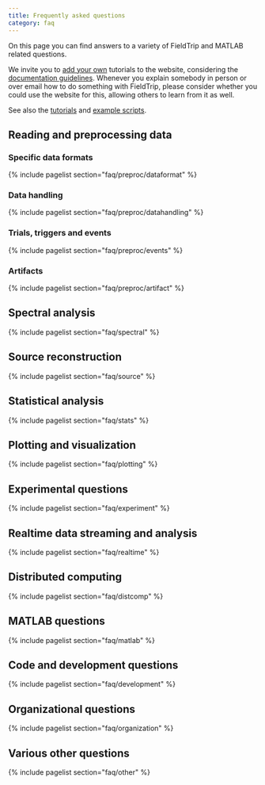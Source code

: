 ```yaml
---
title: Frequently asked questions
category: faq
---
```


On this page you can find answers to a variety of FieldTrip and MATLAB related questions.

We invite you to [add your own](/development/contribute) tutorials to the website, considering the [documentation guidelines](/development/guideline/documentation). Whenever you explain somebody in person or over email how to do something with FieldTrip, please consider whether you could use the website for this, allowing others to learn from it as well.

See also the [tutorials](/tutorial) and [example scripts](/example).

## Reading and preprocessing data

### Specific data formats

{% include pagelist section="faq/preproc/dataformat" %}

### Data handling

{% include pagelist section="faq/preproc/datahandling" %}

### Trials, triggers and events

{% include pagelist section="faq/preproc/events" %}

### Artifacts

{% include pagelist section="faq/preproc/artifact" %}

## Spectral analysis

{% include pagelist section="faq/spectral" %}

## Source reconstruction

{% include pagelist section="faq/source" %}

## Statistical analysis

{% include pagelist section="faq/stats" %}

## Plotting and visualization

{% include pagelist section="faq/plotting" %}

## Experimental questions

{% include pagelist section="faq/experiment" %}

## Realtime data streaming and analysis

{% include pagelist section="faq/realtime" %}

## Distributed computing

{% include pagelist section="faq/distcomp" %}

## MATLAB questions

{% include pagelist section="faq/matlab" %}

## Code and development questions

{% include pagelist section="faq/development" %}

## Organizational questions

{% include pagelist section="faq/organization" %}

## Various other questions

{% include pagelist section="faq/other" %}
